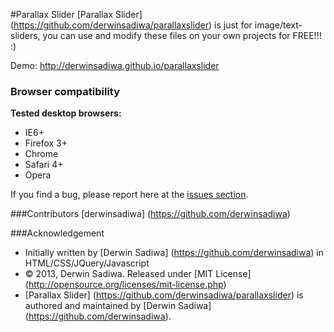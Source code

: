 #Parallax Slider</strong>
[Parallax Slider] (https://github.com/derwinsadiwa/parallaxslider) is just for image/text-sliders, you can use and modify these files on your own projects for FREE!!! :)

Demo: http://derwinsadiwa.github.io/parallaxslider

### Browser compatibility

__Tested desktop browsers:__

* IE6+
* Firefox 3+
* Chrome
* Safari 4+
* Opera

If you find a bug, please report here at the [issues section](https://github.com/derwinsadiwa/parallaxslider/issues).

###Contributors
[derwinsadiwa] (https://github.com/derwinsadiwa)

###Acknowledgement
- Initially written by [Derwin Sadiwa] (https://github.com/derwinsadiwa) in HTML/CSS/JQuery/Javascript
- © 2013, Derwin Sadiwa. Released under [MIT License] (http://opensource.org/licenses/mit-license.php)
- [Parallax Slider] (https://github.com/derwinsadiwa/parallaxslider) is authored and maintained by [Derwin Sadiwa] (https://github.com/derwinsadiwa).


